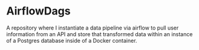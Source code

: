 # AirflowDags
A repository where I instantiate a data pipeline via airflow to pull user information from an API and store that transformed data within an instance of a Postgres database inside of a Docker container. 
